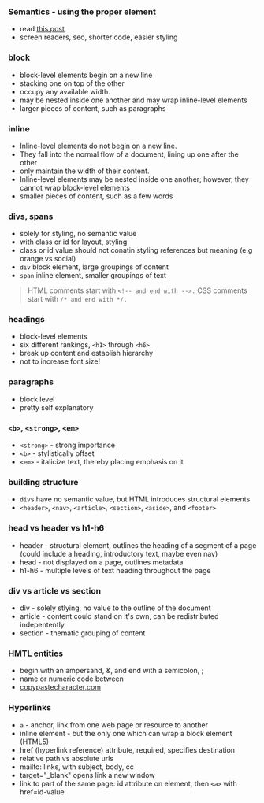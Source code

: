 ### Semantics - using the proper element

* read [this post](http://boagworld.com/dev/semantic-code-what-why-how/)
* screen readers, seo, shorter code, easier styling

### block

* block-level elements begin on a new line
* stacking one on top of the other
* occupy any available width.
* may be nested inside one another and may wrap inline-level elements
* larger pieces of content, such as paragraphs

### inline

* Inline-level elements do not begin on a new line.
* They fall into the normal flow of a document, lining up one after the other
* only maintain the width of their content.
* Inline-level elements may be nested inside one another; however, they cannot wrap block-level elements
* smaller pieces of content, such as a few words

### divs, spans

* solely for styling, no semantic value
* with class or id for layout, styling
* class or id value should not conatin styling references but meaning (e.g orange vs social)
* ```div``` block element, large groupings of content
* ```span``` inline element, smaller groupings of text

> HTML comments start with ```<!-- and end with -->.``` CSS comments start with ```/* and end with */.```

### headings

* block-level elements
* six different rankings, ```<h1>``` through ```<h6>```
* break up content and establish hierarchy
* not to increase font size!

### paragraphs

* block level
* pretty self explanatory

### ```<b>```, ```<strong>```, ```<em>```

* ```<strong>``` - strong importance
* ```<b>``` - stylistically offset
* ```<em>``` - italicize text, thereby placing emphasis on it

### building structure

* ```div```s have no semantic value, but HTML introduces structural elements
* ```<header>```, ```<nav>```, ```<article>```, ```<section>```, ```<aside>```, and ```<footer>```

### head vs header vs h1-h6

* header - structural element, outlines the heading of a segment of a page (could include a heading, introductory text, maybe even nav)
* head - not displayed on a page, outlines metadata
* h1-h6 - multiple levels of text heading throughout the page

### div vs article vs section

* div - solely stlying, no value to the outline of the document
* article - content could stand on it's own, can be redistributed indepentently
* section - thematic grouping of content

### HMTL entities

* begin with an ampersand, &, and end with a semicolon, ;
* name or numeric code between
* [copypastecharacter.com](http://copypastecharacter.com/)

### Hyperlinks

* ```a``` - anchor, link from one web page or resource to another
* inline element - but the only one which can wrap a block element (HTML5)
* href (hyperlink reference) attribute, required, specifies destination
* relative path vs absolute urls
* mailto: links, with subject, body, cc
* target="_blank" opens link a new window
* link to part of the same page: id attribute on element, then ```<a>``` with href=id-value
